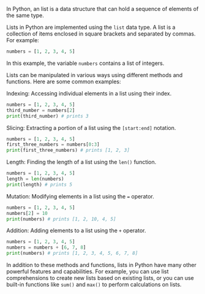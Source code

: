 In Python, an list is a data structure that can hold a sequence of elements of the same type.

Lists in Python are implemented using the `list` data type. A list is a collection of items enclosed in square brackets and separated by commas. For example:

```python
numbers = [1, 2, 3, 4, 5]
```
In this example, the variable `numbers` contains a list of integers.

Lists can be manipulated in various ways using different methods and functions. Here are some common examples:

Indexing: Accessing individual elements in a list using their index.
```python
numbers = [1, 2, 3, 4, 5]
third_number = numbers[2]
print(third_number) # prints 3
```
Slicing: Extracting a portion of a list using the `[start:end]` notation.
```python
numbers = [1, 2, 3, 4, 5]
first_three_numbers = numbers[0:3]
print(first_three_numbers) # prints [1, 2, 3]
```
Length: Finding the length of a list using the `len()` function.
```python
numbers = [1, 2, 3, 4, 5]
length = len(numbers)
print(length) # prints 5
```
Mutation: Modifying elements in a list using the `=` operator.
```python
numbers = [1, 2, 3, 4, 5]
numbers[2] = 10
print(numbers) # prints [1, 2, 10, 4, 5]
```
Addition: Adding elements to a list using the `+` operator.
```python
numbers = [1, 2, 3, 4, 5]
numbers = numbers + [6, 7, 8]
print(numbers) # prints [1, 2, 3, 4, 5, 6, 7, 8]
```

In addition to these methods and functions, lists in Python have many other powerful features and capabilities. For example, you can use list comprehensions to create new lists based on existing lists, or you can use built-in functions like `sum()` and `max()` to perform calculations on lists.
